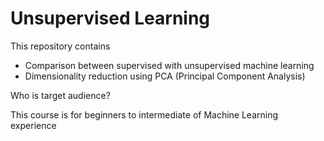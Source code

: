 # Unsupervised Learning

This repository contains

* Comparison between supervised with unsupervised machine learning
* Dimensionality reduction using PCA (Principal Component Analysis)

Who is target audience?

This course is for beginners to intermediate of Machine Learning experience
